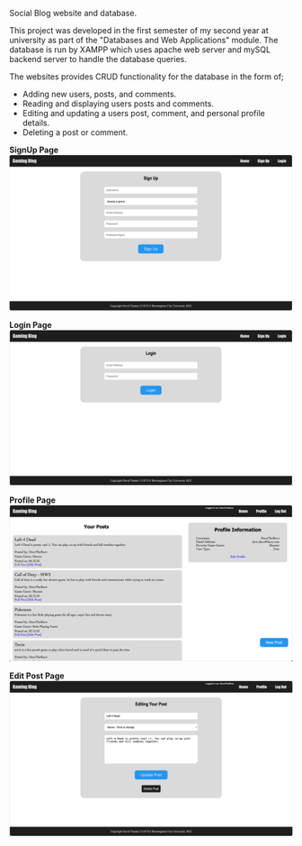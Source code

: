 Social Blog website and database.

This project was developed in the first semester of my second year at university as part of the "Databases and Web Applications" module.
The database is run by XAMPP which uses apache web server and mySQL backend server to handle the database queries.

The websites provides CRUD functionality for the database in the form of;
- Adding new users, posts, and comments.
- Reading and displaying users posts and comments.
- Editing and updating a users post, comment, and personal profile details.
- Deleting a post or comment.


**SignUp Page**
![SignUp Page Screenshot](/screenshots/Screenshot_signup.png)


**Login Page**
![Login Page Screenshot](/screenshots/Screenshot_login.png)


**Profile Page**
![Profile Page Screenshot](/screenshots/Screenshot_profile.png)


**Edit Post Page**
![Edit Post Page Screenshot](/screenshots/Screenshot_editPost.png)